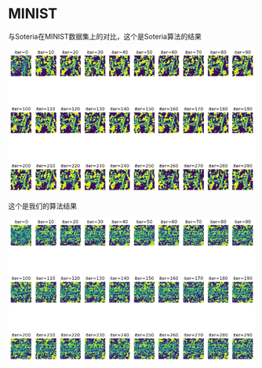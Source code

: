# MINIST

与Soteria在MINIST数据集上的对比，这个是Soteria算法的结果

<img src="./img/1.png" alt="soteria" style="zoom: 67%;" />

这个是我们的算法结果

<img src="./img/2.png" style="zoom:67%;" />